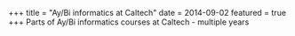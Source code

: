 +++
title = "Ay/Bi informatics at Caltech"
date = 2014-09-02
featured = true
+++
Parts of Ay/Bi informatics courses at Caltech - multiple years